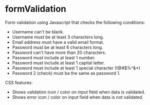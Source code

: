 # formValidation
 Form validation using Javascript that checks the following conditions:
 
- Username can't be blank.
- Username must be at least 3 characters long. 
- Email address must have a valid email format.
- Password must be at least 6 characters long.
- Password can't have more than 20 characters.
- Password must include at least 1 number.
- Password must include at least 1 capital letter.
- Password must include at least 1 special character (!@#$%^&*)
- Password 2 (check) must be the same as password 1.

CSS features:
- Shows validation icon / color on input field when data is validated.
- Shows error icon / color on input field when data is not validated.
 
